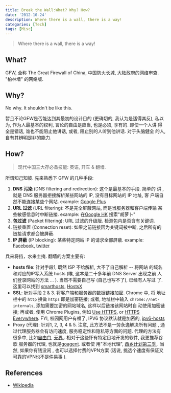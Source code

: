 ```yaml
---
title: Break the Wall:What? Why? How?
date: '2012-10-24'
description: Where there is a wall, there is a way!
categories: [Tech]
tags: [Misc]
---
```


> Where there is a wall, there is a way!

## What?

GFW, 全称 The Great Firewall of China, 中国防火长城, 大陆政府的网络审查.
"柏林墙" 的网络版.

## Why?

No why. It shouldn't be like this.

暂且不论GFW是否能达到其最初的设计目的 (更确切的, 我认为是适得其反), 私以
为, 作为人最基本的权利, 言论的自由是应当, 也是必须, 享有的. 即使一个人讲
得全是错话, 谁也不能阻止他讲话, 或者, 阻止别的人听到他讲话. 对于头脑健全
的人, 自有其辨明是非的能力.

## How?

> 现代中国三大存必备技能: 英语, 开车 & 翻墙.

所谓知己知彼. 先来熟悉下 GFW 的几种手段:

1. __DNS 污染__ (DNS filtering and redirection): 这个是最基本的手段. 简单的
   讲 , 就是 DNS 服务器拒接解析某些网站的 IP, 没有目标网站的 IP 地址, 客
   户端自然不能连接某些个网站. example: [Google
   Plus](https://plus.google.com)
2. __URL 过滤__ (URL filtering): 不是完全屏蔽网站, 而是当服务器和客户端传输
   某些敏感信息时中断链接. example: 在[Google
   HK](http://www.google.com.hk "") 搜索"胡萝卜"
3. __包过滤__ (Packet filtering): URL 过滤的升级版. 检测包内是否含有关键词.
4. 链接重置 (Connection reset): 如果之前链接因为关键词被中断, 之后所有的
   链接请求都会被屏蔽.
5. __IP 屏蔽__ (IP blocking): 某些特定网站 IP 的请求全部屏蔽. example:
   [Facebook](http://facebook.com), [twitter](http://twitter.com)


兵来将挡，水来土掩. 翻墙的方案主要有:

* __hosts file__: 针对手段1, 既然 ISP 不给解析, 大不了自己解析 -- 将网站
的域名和对应的IP写入系统 hosts (唉, 这本是二十多年前 DNS Server 出现之前
人们登录网站的方法 ... ). 当然不需要自己写 (自己也写不了), 已经有人写过
了. 这里可以找到 [smarthosts](http://code.google.com/p/smarthosts/),
[HostsX](http://orztech.com/softwares/hostsx/)
* __SSL__: 针对手段 2 & 3. 将客户端和服务器的数据链接加密. Chrome 中, 将
地址栏中的 `http` 换做 `https` 即是加密链接; 或者, 地址栏中输入
`chrome://net-internals`, 添加需要加密的网站域名, 这样以后链接该网站时自
动使用加密链接; 再或者, 使用 Chrome Plugins, 例如 [Use
HTTPS](https://chrome.google.com/webstore/detail/use-https/kbkgnojednemejclpggpnhlhlhkmfidi?hl=en-US&utm_source=chrome-ntp-launcher),
or [HTTPS
Everywhere](https://chrome.google.com/webstore/detail/https-everywhere/gcbommkclmclpchllfjekcdonpmejbdp/details?hl=en-US&utm_source=chrome-ntp-launcher).
FYI, 校园网用户有福了, IPV6 协议默认就是加密的,
[ipv6-hosts](http://code.google.com/p/ipv6-hosts/)
* Proxy (代理): 针对1, 2, 3, 4 & 5. 注意, 此方法不是一劳永逸解决所有问题
, 通过代理服务器会有访问速度, 服务稳定性和隐私等方面的问题. 代理的方法有
很多中, 比如[自由门](http://dongtaiwang.com/loc/download.php), [无界
](http://ultrasurf.us/). 相对于这些怀有特定目地开发的软件, 我更推荐谷歌
服务器的代理, 也就是[goagent](http://code.google.com/p/goagent/). 或者使
用"本地代理", [西乡计划第三季
](http://code.google.com/p/west-chamber-season-3/). 当然, 如果你有钱没闲
, 也可以选择付费的VPN方案 (话说, 挑选个速度有保证又可靠的VPN也不是件易事
).

## References
* [Wikipedia](http://en.wikipedia.org/wiki/Internet_censorship_in_the_People%27s_Republic_of_China#Technical_implementation "Internet censorship in the People's Republic of China")

